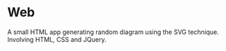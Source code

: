 # Web
A small HTML app generating random diagram using the SVG technique.
Involving HTML, CSS and JQuery.
